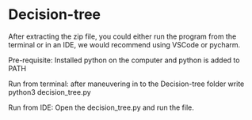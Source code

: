 # Decision-tree
After extracting the zip file, you could either run the program from the 
terminal or in an IDE, we would recommend using VSCode or pycharm. 

Pre-requisite: Installed python on the computer and python is added to PATH

Run from terminal: after maneuvering in to the Decision-tree folder write 
python3 decision_tree.py

Run from IDE: Open the decision_tree.py and run the file.